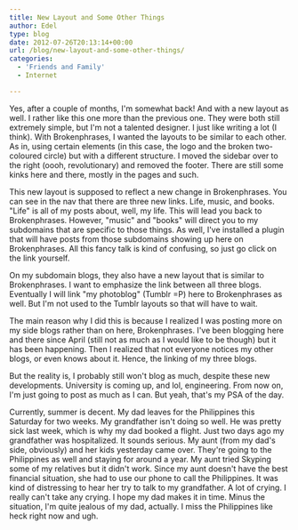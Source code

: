 ```yaml
---
title: New Layout and Some Other Things
author: Edel
type: blog
date: 2012-07-26T20:13:14+00:00
url: /blog/new-layout-and-some-other-things/
categories:
  - 'Friends and Family'
  - Internet

---
```

Yes, after a couple of months, I'm somewhat back! And with a new layout as well. I rather like this one more than the previous one. They were both still extremely simple, but I'm not a talented designer. I just like writing a lot (I think). With Brokenphrases, I wanted the layouts to be similar to each other. As in, using certain elements (in this case, the logo and the broken two-coloured circle) but with a different structure. I moved the sidebar over to the right (oooh, revolutionary) and removed the footer. There are still some kinks here and there, mostly in the pages and such.

This new layout is supposed to reflect a new change in Brokenphrases. You can see in the nav that there are three new links. Life, music, and books. "Life" is all of my posts about, well, my life. This will lead you back to Brokenphrases. However, "music" and "books" will direct you to my subdomains that are specific to those things. As well, I've installed a plugin that will have posts from those subdomains showing up here on Brokenphrases. All this fancy talk is kind of confusing, so just go click on the link yourself.

On my subdomain blogs, they also have a new layout that is similar to Brokenphrases. I want to emphasize the link between all three blogs. Eventually I will link "my photoblog" (Tumblr =P) here to Brokenphrases as well. But I'm not used to the Tumblr layouts so that will have to wait.

The main reason why I did this is because I realized I was posting more on my side blogs rather than on here, Brokenphrases. I've been blogging here and there since April (still not as much as I would like to be though) but it has been happening. Then I realized that not everyone notices my other blogs, or even knows about it. Hence, the linking of my three blogs.

But the reality is, I probably still won't blog as much, despite these new developments. University is coming up, and lol, engineering. From now on, I'm just going to post as much as I can. But yeah, that's my PSA of the day.

Currently, summer is decent. My dad leaves for the Philippines this Saturday for two weeks. My grandfather isn't doing so well. He was pretty sick last week, which is why my dad booked a flight. Just two days ago my grandfather was hospitalized. It sounds serious. My aunt (from my dad's side, obviously) and her kids yesterday came over. They're going to the Philippines as well and staying for around a year. My aunt tried Skyping some of my relatives but it didn't work. Since my aunt doesn't have the best financial situation, she had to use our phone to call the Philippines. It was kind of distressing to hear her try to talk to my grandfather. A lot of crying. I really can't take any crying. I hope my dad makes it in time. Minus the situation, I'm quite jealous of my dad, actually. I miss the Philippines like heck right now and ugh.


